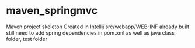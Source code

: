 # maven_springmvc
Maven project skeleton
Created in Intellij
src/webapp/WEB-INF already built
still need to add spring dependencies in pom.xml
as well as java class folder, test folder
